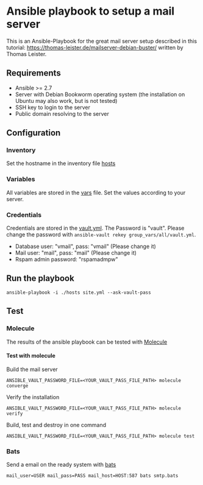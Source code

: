 # Ansible playbook to setup a mail server

This is an Ansible-Playbook for the great mail server setup described in this tutorial: https://thomas-leister.de/mailserver-debian-buster/ written by Thomas Leister.

## Requirements

- Ansible >= 2.7
- Server with Debian Bookworm operating system (the installation on Ubuntu may also work, but is not tested)
- SSH key to login to the server
- Public domain resolving to the server

## Configuration

### Inventory

Set the hostname in the inventory file [hosts](hosts)

### Variables

All variables are stored in the [vars](group_vars/all/vars.yml) file. Set the values according to your server.

### Credentials

Credentials are stored in the [vault.yml](group_vars/all/vault.yml). The Password is "vault".
Please change the password with `ansible-vault rekey group_vars/all/vault.yml`.

- Database user: "vmail", pass: "vmail" (Please change it)
- Mail user: "mail", pass: "mail" (Please change it)
- Rspam admin password: "rspamadmpw"

## Run the playbook

```
ansible-playbook -i ./hosts site.yml --ask-vault-pass
```

## Test

### Molecule

The results of the ansible playbook can be tested with [Molecule](https://molecule.readthedocs.io/en/latest/)

#### Test with molecule

Build the mail server

```
ANSIBLE_VAULT_PASSWORD_FILE=<YOUR_VAULT_PASS_FILE_PATH> molecule converge
```

Verify the installation

```
ANSIBLE_VAULT_PASSWORD_FILE=<YOUR_VAULT_PASS_FILE_PATH> molecule verify
```

Build, test and destroy in one command

```
ANSIBLE_VAULT_PASSWORD_FILE=<YOUR_VAULT_PASS_FILE_PATH> molecule test
```

### Bats

Send a email on the ready system with [bats](https://github.com/sstephenson/bats)

```
mail_user=USER mail_pass=PASS mail_host=HOST:587 bats smtp.bats
```
